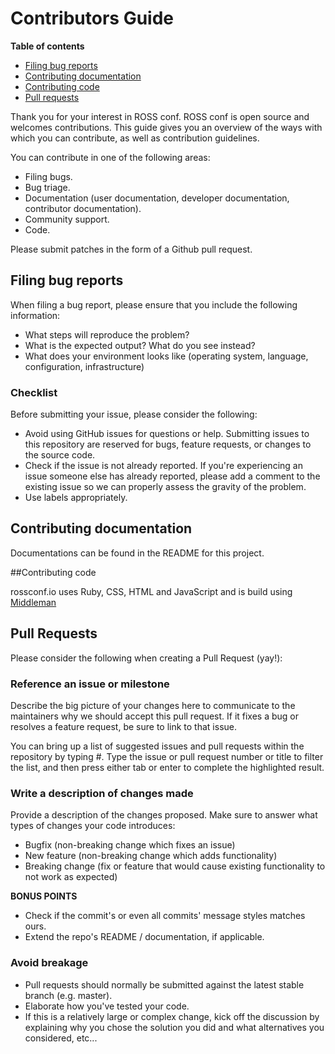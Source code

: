 # Contributors Guide

**Table of contents**

 * [Filing bug reports](#file_bugs)
 * [Contributing documentation](#contrib_docs)
 * [Contributing code](#contrib_code)
 * [Pull requests](#pull_requests)

Thank you for your interest in ROSS conf. ROSS conf is open source and welcomes contributions. This guide gives you an overview of the ways with which you can contribute, as well as contribution guidelines.

You can contribute in one of the following areas:

 * Filing bugs.
 * Bug triage.
 * Documentation (user documentation, developer documentation, contributor documentation).
 * Community support.
 * Code.

Please submit patches in the form of a Github pull request.

<a name="file_bugs"></a>
## Filing bug reports

When filing a bug report, please ensure that you include the following information:
- What steps will reproduce the problem?
- What is the expected output? What do you see instead?
- What does your environment looks like (operating system, language, configuration, infrastructure)

### Checklist
Before submitting your issue, please consider the following:
- Avoid using GitHub issues for questions or help. Submitting issues to this repository are reserved for bugs, feature requests, or changes to the source code.
- Check if the issue is not already reported. If you're experiencing an issue someone else has already reported, please add a comment to the existing issue so we can properly assess the gravity of the problem.
- Use labels appropriately.

<a name="contrib_docs"></a>
## Contributing documentation

Documentations can be found in the README for this project.

<a name="contrib_code"></a>
##Contributing code

rossconf.io uses Ruby, CSS, HTML and JavaScript and is build using [Middleman](https://middlemanapp.com/)

<a name="pull_requests"></a>
## Pull Requests

Please consider the following when creating a Pull Request (yay!):

### Reference an issue or milestone
Describe the big picture of your changes here to communicate to the maintainers why we should accept this pull request. If it fixes a bug or resolves a feature request, be sure to link to that issue.

You can bring up a list of suggested issues and pull requests within the repository by typing #. Type the issue or pull request number or title to filter the list, and then press either tab or enter to complete the highlighted result.

### Write a description of changes made
Provide a description of the changes proposed. Make sure to answer what types of changes your code introduces:
- Bugfix (non-breaking change which fixes an issue)
- New feature (non-breaking change which adds functionality)
- Breaking change (fix or feature that would cause existing functionality to not work as expected)

__BONUS POINTS__
- Check if the commit's or even all commits' message styles matches ours.
- Extend the repo's README / documentation, if applicable.

### Avoid breakage
- Pull requests should normally be submitted against the latest stable branch (e.g. master).
- Elaborate how you've tested your code.
- If this is a relatively large or complex change, kick off the discussion by explaining why you chose the solution you did and what alternatives you considered, etc...
